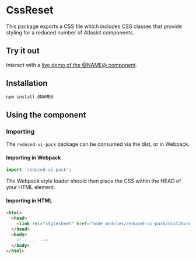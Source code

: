 # CssReset

This package exports a CSS file which includes CSS classes that provide styling for a reduced number of Atlaskit components.

## Try it out

Interact with a [live demo of the @NAME@ component](https://aui-cdn.atlassian.com/atlaskit/stories/@NAME@/@VERSION@/).

## Installation

```sh
npm install @NAME@
```

## Using the component

### Importing

The `reduced-ui-pack` package can be consumed via the dist, or in Webpack.

#### Importing in Webpack

```js
import 'reduced-ui-pack';
```

The Webpack style loader should then place the CSS within the HEAD of your HTML element.

#### Importing in HTML

```html
<html>
  <head>
    <link rel="stylesheet" href="node_modules/reduced-ui-pack/dist/bundle.css" />
  </head>
  <body>
    <!-- ... -->
  </body>
</html>
```
